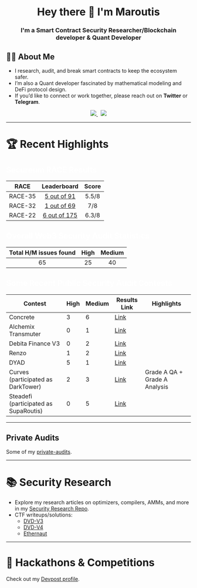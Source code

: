 <h1 align="center">Hey there 👋 I'm Maroutis</h1>
<h3 align="center">I'm a Smart Contract Security Researcher/Blockchain developer & Quant Developer</h3>

## 🙋‍♂️ About Me

- I research, audit, and break smart contracts to keep the ecosystem safer.
- I’m also a Quant developer fascinated by mathematical modeling and DeFi protocol design.
- If you’d like to connect or work together, please reach out on **Twitter** or **Telegram**.

<p align="center">
  <a href="https://twitter.com/Maroutis">
    <img src="https://img.shields.io/badge/Twitter-1DA1F2?style=for-the-badge&logo=twitter&logoColor=white" />
  </a>
  &nbsp;
  <a href="https://t.me/Maroutis">
    <img src="https://img.shields.io/badge/Telegram-2CA5E0?style=for-the-badge&logo=telegram&logoColor=white" />
  </a>
</p>

---

# 🏆 Recent Highlights

## <span style="color:white">Secureum RACE Results</span>
  
|  RACE   | Leaderboard  | Score |
| :-----: | :----------: | :---: |
| RACE-35 | [5 out of 91](https://x.com/TheSecureum/status/1871045085242220694) | 5.5/8 |
| RACE-32 | [1 out of 69](https://x.com/patrickd_de/status/1832810804128666060)  | 7/8   |
| RACE-22 | [6 out of 175](https://x.com/TheSecureum/status/1716107276287623196) | 6.3/8 |

## <span style="color:white">Overall Web3 Security Audit Statistics</span>

| Total H/M issues found | High | Medium |
| :--------------------: | :--: | :----: |
|          65            |  25  |   40   |


## <span style="color:white">Some Recent Public Security Audit Contests</span>

| Contest                | High | Medium | Results Link                                                                                   | Highlights                                   |
| ---------------------- | ---- | ------ | ---------------------------------------------------------------------------------------------- | -------------------------------------------- |
| Concrete               | 3    | 6      | [Link](https://code4rena.com/audits/2024-11-concrete)                                          |                                             |                            |
| Alchemix Transmuter    | 0    | 1      | [Link](https://codehawks.cyfrin.io/c/2024-12-alchemix/results?lt=contest&page=4&sc=reward)     |                                             |
| Debita Finance V3      | 0    | 2      | [Link](https://audits.sherlock.xyz/contests/627?filter=results)                                |                                             |
| Renzo                  | 1    | 2      | [Link](https://code4rena.com/audits/2024-04-renzo)                                             |                                             |
| DYAD                   | 5    | 1      | [Link](https://code4rena.com/audits/2024-04-dyad)                                              |                                             |
| Curves (participated as DarkTower)| 2    | 3      | [Link](https://code4rena.com/audits/2024-01-curves)                                            | Grade A QA + Grade A Analysis               |
| Steadefi (participated as SupaRoutis)  | 0    | 5      | [Link](https://codehawks.cyfrin.io/c/2023-10-SteadeFi/results?lt=contest&page=2&sc=reward)     |                                             |

---

## Private Audits

Some of my [private-audits](https://github.com/Maroutis/Private-audits).

---

# 📚 Security Research

- Explore my research articles on optimizers, compilers, AMMs, and more in my [Security Research Repo](https://github.com/Maroutis/Research).
- CTF writeups/solutions:
  - [DVD-V3](https://github.com/Maroutis/Damn-vulnerable-defi-foundry-v3)
  - [DVD-V4](https://github.com/Maroutis/Damn-Vulnerable-Defi-V4)
  - [Ethernaut](https://github.com/Maroutis/Ethernaut-CTF-Foundry)

---

# 🏅 Hackathons & Competitions

Check out my [Devpost profile](https://devpost.com/Maroutis).

<!-- 
# Blockchain Courses
[Optional: remove or uncomment if you want to display your courses/certifications here]
-->

